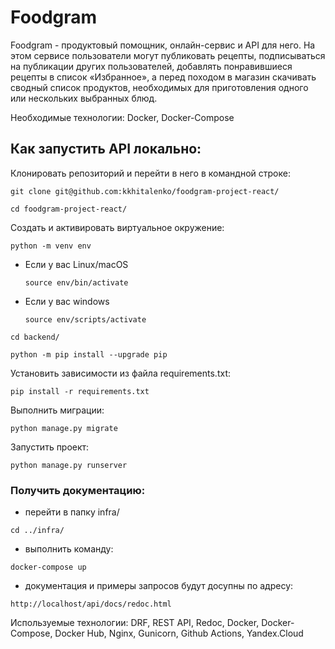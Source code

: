 # Foodgram
Foodgram - продуктовый помощник, онлайн-сервис и API для него. На этом сервисе пользователи могут публиковать рецепты, подписываться на публикации других пользователей, добавлять понравившиеся рецепты в список «Избранное», а перед походом в магазин скачивать сводный список продуктов, необходимых для приготовления одного или нескольких выбранных блюд.

Необходимые технологии: Docker, Docker-Compose

## Как запустить API локально:

Клонировать репозиторий и перейти в него в командной строке:

```
git clone git@github.com:kkhitalenko/foodgram-project-react/
```
```
cd foodgram-project-react/
```
Cоздать и активировать виртуальное окружение:

```
python -m venv env
```

* Если у вас Linux/macOS

    ```
    source env/bin/activate
    ```

* Если у вас windows

    ```
    source env/scripts/activate
    ```
```
cd backend/
```

```
python -m pip install --upgrade pip
```

Установить зависимости из файла requirements.txt:

```
pip install -r requirements.txt
```

Выполнить миграции:

```
python manage.py migrate
```

Запустить проект:

```
python manage.py runserver
```

### Получить документацию:
- перейти в папку infra/
```
cd ../infra/
```
- выполнить команду:
```
docker-compose up
```
- документация и примеры запросов будут досупны по адресу:
```
http://localhost/api/docs/redoc.html
```


Используемые технологии: DRF, REST API, Redoc, Docker, Docker-Сompose, Docker Hub, Nginx, Gunicorn, Github Actions, Yandex.Cloud


